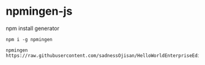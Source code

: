 # npmingen-js

npm install generator

```
npm i -g npmingen

npmingen https://raw.githubusercontent.com/sadnessOjisan/HelloWorldEnterpriseEdition/master/package.json
```
